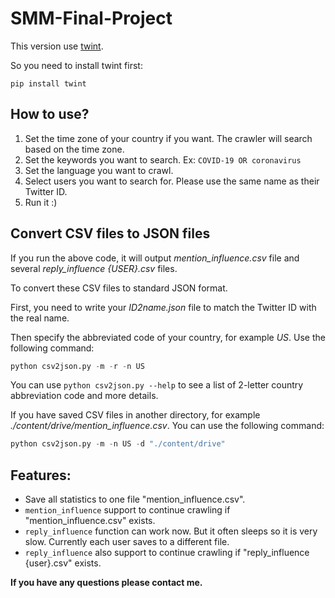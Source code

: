 # SMM-Final-Project

This version use [twint](https://github.com/twintproject/twint).

So you need to install twint first:

``pip install twint``


## How to use?
1. Set the time zone of your country if you want. The crawler will search based on the time zone.
2. Set the keywords you want to search. Ex: ``COVID-19 OR coronavirus``
3. Set the language you want to crawl.
3. Select users you want to search for. Please use the same name as their Twitter ID.
4. Run it :)


## Convert CSV files to JSON files
If you run the above code, it will output *mention_influence.csv* file and several *reply_influence {USER}.csv* files.

To convert these CSV files to standard JSON format.

First, you need to write your *ID2name.json* file to match the Twitter ID with the real name.

Then specify the abbreviated code of your country, for example *US*. Use the following command:

```python
python csv2json.py -m -r -n US
```

You can use ``python csv2json.py --help`` to see a list of 2-letter country abbreviation code and more details.

If you have saved CSV files in another directory, for example *./content/drive/mention_influence.csv*.
You can use the following command:

```python
python csv2json.py -m -n US -d "./content/drive"
```


## Features:
- Save all statistics to one file "mention_influence.csv".
- ``mention_influence`` support to continue crawling if "mention_influence.csv" exists.
- ``reply_influence`` function can work now. But it often sleeps so it is very slow. Currently each user saves to a different file.
- ``reply_influence`` also support to continue crawling if "reply_influence {user}.csv" exists.

**If you have any questions please contact me.**
